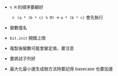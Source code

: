 - `% M` 的順序要顧好 
	- `(a * (b * c) % M)` ->  `a * (b * c)` 會先執行

- 變數撞名

- `bit.init` 開錯上限

- 複製後變數可能會變定值，要注意

- 要將試子列好

- 最大化最小邊生成樹方法時要記得 basecase 也要加邊

  
